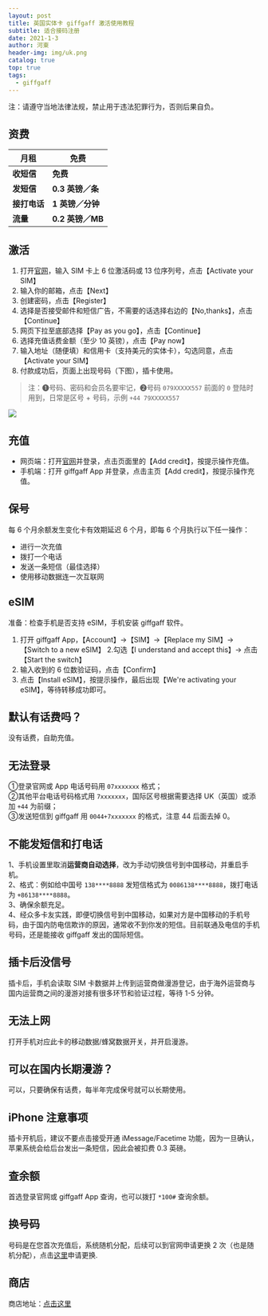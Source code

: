 ```yaml
---
layout: post
title: 英国实体卡 giffgaff 激活使用教程
subtitle: 适合接码注册
date: 2021-1-3
author: 河東
header-img: img/uk.png
catalog: true
top: true
tags:
  - giffgaff
---
```


注：请遵守当地法律法规，禁止用于违法犯罪行为，否则后果自负。

## 资费

| 月租  |  免费 |
|  ----  | ----  |
|  **收短信**  | **免费** |
|  **发短信**       |   **0.3 英镑／条**   |
|  **接打电话**       |   **1 英镑／分钟**   |
|     **流量**    | **0.2 英镑／MB**    |


## 激活
1. 打开[官网](https://www.giffgaff.com/activate)，输入 SIM 卡上 6 位激活码或 13 位序列号，点击【Activate your SIM】
2. 输入你的邮箱，点击【Next】
3. 创建密码，点击【Register】
4. 选择是否接受邮件和短信广告，不需要的话选择右边的【No,thanks】，点击 【Continue】
5. 网页下拉至底部选择【Pay as you go】，点击【Continue】
6. 选择充值话费金额（至少 10 英镑），点击【Pay now】
7. 输入地址（随便填）和信用卡（支持美元的实体卡），勾选同意，点击【Activate your SIM】
8. 付款成功后，页面上出现号码（下图），插卡使用。

>注：➊号码、密码和会员名要牢记，➋号码 `079XXXXX557` 前面的 `0` 登陆时用到，日常是区号 + 号码，示例 `+44 79XXXXX557`

![](https://i.imgur.com/Q9cZKmj.png)

## 充值

- 网页端：打开[官网](https://www.giffgaff.com)并登录，点击页面里的【Add credit】，按提示操作充值。
- 手机端：打开 giffgaff App 并登录，点击主页【Add credit】，按提示操作充值。

## 保号
每 6 个月余额发生变化卡有效期延迟 6 个月，即每 6 个月执行以下任一操作：

- 进行一次充值
- 拨打一个电话
- 发送一条短信（最佳选择）
- 使用移动数据连一次互联网

## eSIM

准备：检查手机是否支持 eSIM，手机安装 giffgaff 软件。

1. 打开 giffgaff App，【Account】→【SIM】→【Replace my SIM】→【Switch to a new eSIM】
2.勾选【I understand and accept this】→ 点击【Start the switch】
3. 输入收到的 6 位数验证码，点击【Confirm】
4. 点击【Install eSIM】，按提示操作，最后出现【We're activating your eSIM】，等待转移成功即可。

## 默认有话费吗？
没有话费，自助充值。

## 无法登录
①登录官网或 App 电话号码用 `07xxxxxxx` 格式；\
②其他平台电话号码格式用 `7xxxxxxx`，国际区号根据需要选择 UK（英国）或添加 `+44` 为前缀；\
③发送短信到 giffgaff 用 `0044+7xxxxxxx` 的格式，注意 44 后面去掉 0。

## 不能发短信和打电话
1、手机设置里取消**运营商自动选择**，改为手动切换信号到中国移动，并重启手机。\
2、格式：例如给中国号 `138****8888` 发短信格式为 `0086138****8888`，拨打电话为 `+86138****8888`。\
3、确保余额充足。\
4、经众多卡友实践，即便切换信号到中国移动，如果对方是中国移动的手机号码，由于国内防电信欺诈的原因，通常收不到你发的短信。目前联通及电信的手机号码，还是能接收 giffgaff 发出的国际短信。

## 插卡后没信号
插卡后，手机会读取 SIM 卡数据并上传到运营商做漫游登记，由于海外运营商与国内运营商之间的漫游对接有很多环节和验证过程，等待 1-5 分钟。

## 无法上网
打开手机对应此卡的移动数据/蜂窝数据开关，并开启漫游。

## 可以在国内长期漫游？
可以，只要确保有话费，每半年完成保号就可以长期使用。

## iPhone 注意事项
插卡开机后，建议不要点击接受开通 iMessage/Facetime 功能，因为一旦确认，苹果系统会给后台发出一条短信，因此会被扣费 0.3 英磅。

## 查余额
首选登录官网或 giffgaff App 查询，也可以拨打 `*100#` 查询余额。

## 换号码
号码是在您首次充值后，系统随机分配，后续可以到官网申请更换 2 次（也是随机分配），点击[这里](https://www.giffgaff.com/auth/login?redirect=%2Fprofile%2Fdetails%2Fgetnumber)申请更换.

## 商店

商店地址：[点击这里](https://ssnhd.github.io/2023/03/19/store/)